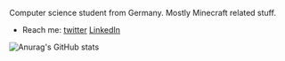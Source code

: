 Computer science student from Germany.
Mostly Minecraft related stuff.
- Reach me:
[twitter](https://twitter.com/dermacbenutzer)
[LinkedIn](https://www.linkedin.com/in/justin-sievers-b38581261/)

![Anurag's GitHub stats](https://github-readme-stats.vercel.app/api?username=dermacuser&show_icons=true&theme=tokyonight)
